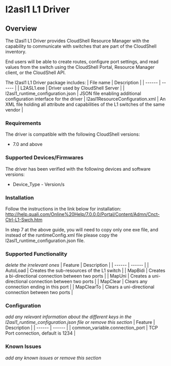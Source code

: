 # l2asl1 L1 Driver

## Overview
The l2asl1 L1 Driver provides CloudShell Resource Manager with the capability to communicate with switches that are part of the CloudShell inventory.

End users will be able to create routes, configure port settings, and read values from the switch using the CloudShell Portal, Resource Manager client, or the CloudShell API.

The l2asl1 L1 Driver package includes:
| File name | Description |
| ------ | ------ |
| L2ASL1.exe | Driver used by CloudShell Server |
| l2asl1_runtime_configuration.json | JSON file enabling additional configuration interface for the driver
| l2asl1ResourceConfiguration.xml | An XML file holding all attribute and capabilities of the L1 switches of the same vendor |

### Requirements
The driver is compatible with the following CloudShell versions:
- 7.0 and above

### Supported Devices/Firmwares
The driver has been verified with the following devices and software versions:
- Device_Type - Version/s

### Installation

Follow the instructions in the link below for installation:
http://help.quali.com/Online%20Help/7.0.0.0/Portal/Content/Admn/Cnct-Ctrl-L1-Swch.htm

In step 7 at the above guide, you will need to copy only one exe file, and instead of the runtimeConfig.xml file please copy the l2asl1_runtime_configuration.json file.

### Supported Functionality
*delete the irrelevant ones*
| Feature | Description |
| ------ | ------ |
| AutoLoad | Creates the sub-resources of the L1 switch |
| MapBidi | Creates a bi-directional connection between two ports |
| MapUni | Creates a uni-directional connection between two ports |
| MapClear | Clears any connection ending in this port |
| MapClearTo | Clears a uni-directional connection between two ports |

### Configuration
*add any relevant information about the different keys in the l2asl1_runtime_configuration.json file or remove this section*
| Feature | Description |
| ------ | ------ |
| common_variable.connection_port | TCP Port connection, default is 1234 |

### Known Issues
*add any known issues or remove this section*
